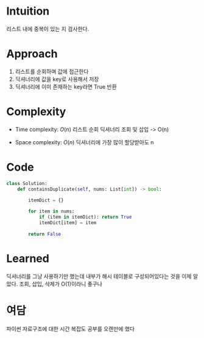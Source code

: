 # Intuition
리스트 내에 중복이 있는 지 검사한다.

# Approach
1. 리스트를 순회하며 값에 접근한다
2. 딕셔너리에 값을 key로 사용해서 저장
3. 딕셔너리에 이미 존재하는 key라면 True 반환


# Complexity
- Time complexity: $O(n)$
리스트 순회
딕셔너리 조회 및 삽입 -> O(n)

- Space complexity: $O(n)$
딕셔너리에 가장 많이 할당받아도 n

# Code
```python
class Solution:
    def containsDuplicate(self, nums: List[int]) -> bool:
        
        itemDict = {}

        for item in nums:
            if (item in itemDict): return True
            itemDict[item] = item
        
        return False
```
# Learned
딕셔너리를 그냥 사용하기만 했는데 내부가 해시 테이블로 구성되어있다는 것을 이제 알았다. 조회, 삽입, 삭제가 O(1)이라니 좋구나

# 여담
파이썬 자료구조에 대한 시간 복잡도 공부를 오랜만에 했다
